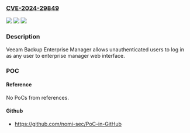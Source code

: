 ### [CVE-2024-29849](https://cve.mitre.org/cgi-bin/cvename.cgi?name=CVE-2024-29849)
![](https://img.shields.io/static/v1?label=Product&message=Backup%20%26%20Replication&color=blue)
![](https://img.shields.io/static/v1?label=Version&message=12.1.2.172%3C%2012.1.2.172%20&color=brighgreen)
![](https://img.shields.io/static/v1?label=Vulnerability&message=n%2Fa&color=brighgreen)

### Description

Veeam Backup Enterprise Manager allows unauthenticated users to log in as any user to enterprise manager web interface.

### POC

#### Reference
No PoCs from references.

#### Github
- https://github.com/nomi-sec/PoC-in-GitHub

